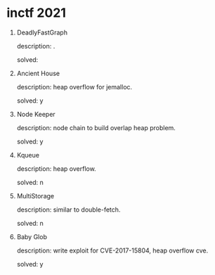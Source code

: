# inctf 2021



1. DeadlyFastGraph

   description: .

   solved: 

2. Ancient House

   description: heap overflow for jemalloc.

   solved: y

3. Node Keeper

   description: node chain to build overlap heap problem.

   solved: y

4. Kqueue

   description: heap overflow.

   solved: n

5. MultiStorage

   description: similar to double-fetch.

   solved: n

6. Baby Glob

   description: write exploit for CVE-2017-15804, heap overflow cve.

   solved: y
